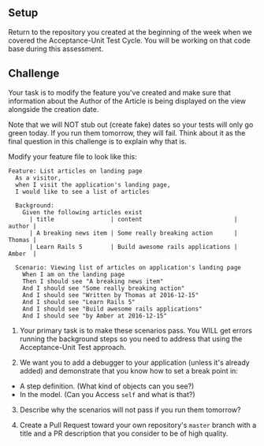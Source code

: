 ## Setup

Return to the repository you created at the beginning of the week when we covered the Acceptance-Unit Test Cycle. You will be working on that code base during this assessment.

## Challenge
Your task is to modify the feature you've created and make sure that information about the Author of the Article is being displayed on the view alongside the creation date.

Note that we will NOT stub out (create fake) dates so your tests will only go green today. If you run them tomorrow, they will fail. Think about it as the final question in this challenge is to explain why that is.

Modify your feature file to look like this:
```gherkin
Feature: List articles on landing page
  As a visitor,
  when I visit the application's landing page,
  I would like to see a list of articles

  Background:
    Given the following articles exist
      | title                | content                          | author |
      | A breaking news item | Some really breaking action      | Thomas |
      | Learn Rails 5        | Build awesome rails applications | Amber  |

  Scenario: Viewing list of articles on application's landing page
    When I am on the landing page
    Then I should see "A breaking news item"
    And I should see "Some really breaking action"
    And I should see "Written by Thomas at 2016-12-15"
    And I should see "Learn Rails 5"
    And I should see "Build awesome rails applications"
    And I should see "by Amber at 2016-12-15"
```

1. Your primary task is to make these scenarios pass. You WILL get errors running the background steps so you need to address that using the Acceptance-Unit Test approach.

2. We want you to add a debugger to your application (unless it's already added) and demonstrate that you know how to set a break point in:
  * A step definition. (What kind of objects can you see?)
  * In the model. (Can you Access `self` and what is that?)

3. Describe why the scenarios will not pass if you run them tomorrow?

4. Create a Pull Request toward your own repository's `master` branch with a title and a PR description that you consider to be of high quality. 
